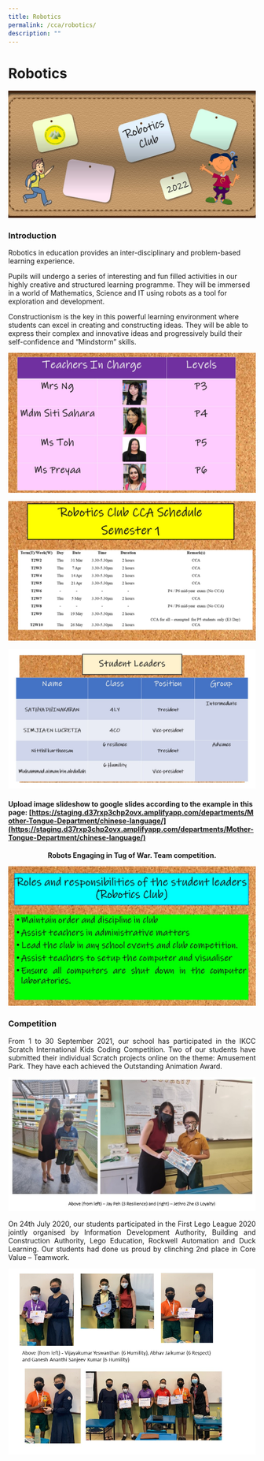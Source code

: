 ```yaml
---
title: Robotics
permalink: /cca/robotics/
description: ""
---
```

# Robotics

![](/images/Departments/PE,%20CCA%20and%20Aesthetics/Cca/Robotics/Slide1.jpg)

### Introduction

Robotics in education provides an inter-disciplinary and problem-based learning experience.  
  
Pupils will undergo a series of interesting and fun filled activities in our highly creative and structured learning programme. They will be immersed in a world of Mathematics, Science and IT using robots as a tool for exploration and development.  
  
Constructionism is the key in this powerful learning environment where students can excel in creating and constructing ideas. They will be able to express their complex and innovative ideas and progressively build their self-confidence and “Mindstorm” skills.

![](/images/Departments/PE,%20CCA%20and%20Aesthetics/Cca/Robotics/Slide2.jpg)

![](/images/Departments/PE,%20CCA%20and%20Aesthetics/Cca/Robotics/Schedule.jpg)

![](/images/Departments/PE,%20CCA%20and%20Aesthetics/Cca/Robotics/Leaders.jpg)

#### Upload image slideshow to google slides according to the example in this page: [https://staging.d37rxp3chp2ovx.amplifyapp.com/departments/Mother-Tongue-Department/chinese-language/](https://staging.d37rxp3chp2ovx.amplifyapp.com/departments/Mother-Tongue-Department/chinese-language/)

<p style="text-align: center;"><b>Robots Engaging in Tug of War. Team competition.</b></p>

![](/images/Departments/PE,%20CCA%20and%20Aesthetics/Cca/Robotics/Slide4.jpg)

### Competition

<p style="text-align: justify;">From 1 to 30 September 2021, our school has participated in the IKCC Scratch International Kids Coding Competition. Two of our students have submitted their individual Scratch projects online on the theme: Amusement Park. They have each achieved the Outstanding Animation Award.</p>

![](/images/Departments/PE,%20CCA%20and%20Aesthetics/Cca/Robotics/CCARobotics.jpg)

<p style="text-align: justify;">On 24th July 2020, our students participated in the First Lego League 2020 jointly organised by Information Development Authority, Building and Construction Authority, Lego Education, Rockwell Automation and Duck Learning. Our students had done us proud by clinching 2nd place in Core Value – Teamwork.</p>

![](/images/Departments/PE,%20CCA%20and%20Aesthetics/Cca/Robotics/Slide1%20(1).jpg)